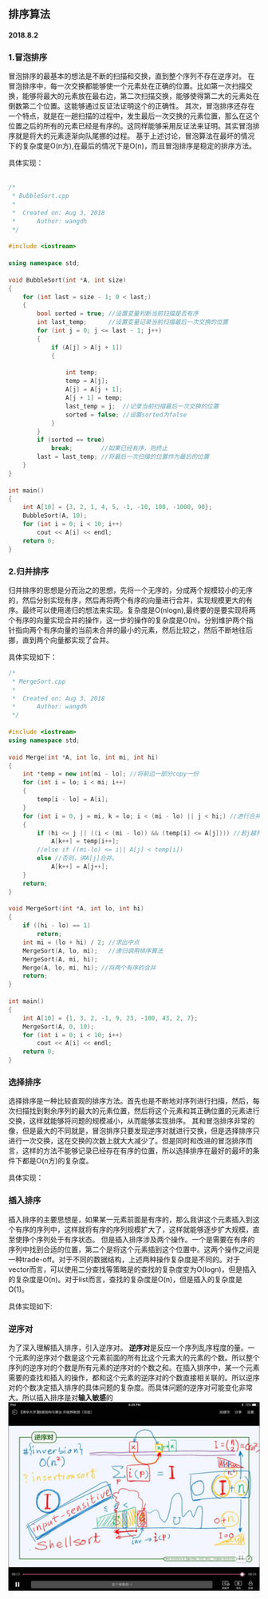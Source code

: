 ## 排序算法 
####  2018.8.2 

### 1.冒泡排序
冒泡排序的最基本的想法是不断的扫描和交换，直到整个序列不存在逆序对。
在冒泡排序中，每一次交换都能够使一个元素处在正确的位置。比如第一次扫描交换，能够将最大的元素放在最右边，第二次扫描交换，能够使得第二大的元素处在倒数第二个位置。这能够通过反证法证明这个的正确性。
其次，冒泡排序还存在一个特点，就是在一趟扫描的过程中，发生最后一次交换的元素位置，那么在这个位置之后的所有的元素已经是有序的。这同样能够采用反证法来证明。其实冒泡排序就是将大的元素逐渐向队尾挪的过程。
基于上述讨论，冒泡算法在最坏的情况下的复杂度是O(n方),在最后的情况下是O(n)，而且冒泡排序是稳定的排序方法。

具体实现：
```cpp

/*
 * BubbleSort.cpp
 *
 *  Created on: Aug 3, 2018
 *      Author: wangdh
 */

#include <iostream>

using namespace std;

void BubbleSort(int *A, int size)
{
    for (int last = size - 1; 0 < last;)
    {
        bool sorted = true; //设置变量判断当前扫描是否有序
        int last_temp;      //设置变量记录当前扫描最后一次交换的位置
        for (int j = 0; j <= last - 1; j++)
        {
            if (A[j] > A[j + 1])
            {

                int temp;
                temp = A[j];
                A[j] = A[j + 1];
                A[j + 1] = temp;
                last_temp = j;  //记录当前扫描最后一次交换的位置
                sorted = false; //设置sorted为false
            }
        }
        if (sorted == true)
            break;        //如果已经有序，则终止
        last = last_temp; //将最后一次扫描的位置作为最后的位置
    }
}

int main()
{
    int A[10] = {3, 2, 1, 4, 5, -1, -10, 100, -1000, 90};
    BubbleSort(A, 10);
    for (int i = 0; i < 10; i++)
        cout << A[i] << endl;
    return 0;
}
```

### 2.归并排序
归并排序的思想是分而治之的思想，先将一个无序的，分成两个规模较小的无序的，然后分别实现有序，然后再将两个有序的向量进行合并，实现规模更大的有序。最终可以使用递归的想法来实现。复杂度是O(nlogn),最终要的是要实现将两个有序的向量实现合并的操作，这一步的操作的复杂度是O(n)。分别维护两个指针指向两个有序向量的当前未合并的最小的元素，然后比较之，然后不断地往后挪，直到两个向量都实现了合并。

具体实现如下：
```cpp
/*
 * MergeSort.cpp
 *
 *  Created on: Aug 3, 2018
 *      Author: wangdh
 */

#include <iostream>
using namespace std;

void Merge(int *A, int lo, int mi, int hi)
{
    int *temp = new int[mi - lo]; //将前边一部分copy一份
    for (int i = lo; i < mi; i++)
    {
        temp[i - lo] = A[i];
    }
    for (int i = 0, j = mi, k = lo; i < (mi - lo) || j < hi;) //进行合并，i指向前一部分未合并的最小值，j指向后一部分未合并的最小值。
    {
        if (hi <= j || ((i < (mi - lo)) && (temp[i] <= A[j]))) //若j越界或者i未越界且temp[i] <= A[j] ,则讲temp[i]合并到最终序列中
            A[k++] = temp[i++];
        //else if ((mi-lo) <= i|| A[j] < temp[i])
        else //否则，讲A[j]合并。
            A[k++] = A[j++];
    }
    return;
}

void MergeSort(int *A, int lo, int hi)
{
    if ((hi - lo) == 1)
        return;
    int mi = (lo + hi) / 2; //求出中点
    MergeSort(A, lo, mi);   //递归调用排序算法
    MergeSort(A, mi, hi);
    Merge(A, lo, mi, hi); //将两个有序的合并
    return;
}

int main()
{
    int A[10] = {1, 3, 2, -1, 9, 23, -100, 43, 2, 7};
    MergeSort(A, 0, 10);
    for (int i = 0; i < 10; i++)
        cout << A[i] << endl;
    return 0;
}

```

### 选择排序
选择排序是一种比较直观的排序方法。首先也是不断地对序列进行扫描，然后，每次扫描找到剩余序列的最大的元素位置，然后将这个元素和其正确位置的元素进行交换，这样就能够将问题的规模减小，从而能够实现排序。
其和冒泡排序非常的像，但是最大的不同就是，冒泡排序只要发现逆序对就进行交换，但是选择排序只进行一次交换，这在交换的次数上就大大减少了。但是同时和改进的冒泡排序而言，这样的方法不能够记录已经存在有序的位置，所以选择排序在最好的最坏的条件下都是O(n方)的复杂度。

具体实现：





### 插入排序
插入排序的主要思想是，如果某一元素前面是有序的，那么我讲这个元素插入到这个有序的序列中，这样就将有序的序列规模扩大了，这样就能够逐步扩大规模，直至使挣个序列处于有序状态。
但是插入排序涉及两个操作。一个是需要在有序的序列中找到合适的位置，第二个是将这个元素插到这个位置中。这两个操作之间是一种trade-off。对于不同的数据结构，上述两种操作复杂度是不同的。对于vector而言，可以使用二分查找等策略是的查找的复杂度变为O(logn)，但是插入的复杂度是O(n)。对于list而言，查找的复杂度是O(n)，但是插入的复杂度是O(1)。

具体实现如下:






### 逆序对
为了深入理解插入排序，引入逆序对。
**逆序对**是反应一个序列乱序程度的量。一个元素的逆序对个数是这个元素前面的所有比这个元素大的元素的个数。所以整个序列的逆序对的个数是所有元素的逆序对的个数之和。在插入排序中，某一个元素需要的查找和插入的操作，都和这个元素的逆序对的个数直接相关联的。所以逆序对的个数决定插入排序的具体问题的复杂度。而具体问题的逆序对可能变化非常大。所以插入排序是对**输入敏感**的
![](./images/1.jpg)